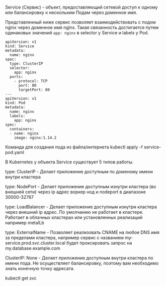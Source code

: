 Service (Сервис) - объект, предоставляющий сетевой доступ к одному или балансировку к нескольким Подам через доменное имя.

Представленный ниже сервис позволяет взаимодействовать с подом nginx через доменное имя nginx. Такая связанность достигается путем одинаковых значений `app: nginx` в selector у Service и labels у Pod.

```
apiVersion: v1
kind: Service
metadata:
  name: nginx
spec:
  type: ClusterIP
  selector:
    app: nginx
  ports:
    - protocol: TCP
      port: 80
      targetPort: 80
---
apiVersion: v1
kind: Pod
metadata:
  name: nginx
  labels:
    app: nginx
spec:
  containers:
  - name: nginx
    image: nginx:1.14.2
```

Команда для создания пода из файла/интернета
kubectl apply -f service-pod.yaml

В Kubernetes у объекта Service существует 5 типов работы.

type: ClusterIP - Делает приложение доступным по доменому имени внутри кластера

type: NodePort - Делает приложение доступным изнутри кластера (во внешней сети) через ip адрес воркер нод и nodeport в диапазоне 30000-32767

type: LoadBalancer - Делает приложение доступным изнутри кластера через внешний ip адрес. По умолчанию не работает в кластере. Работает в облачных кластерах или установленных реализаций например metalLb

type: ExternalName - Позволяет реализовать CNAME на любое DNS имя за пределами кластера, например сервис с названием my-service.prod.svc.cluster.local будет проксировать запрос на my.database.example.com

ClusterIP: None - Делает приложение доступным внутри кластера по имени пода. Не осуществляет балансировку, поэтому вам необходимо знать конечную точку адресата.

kubectl get svc

